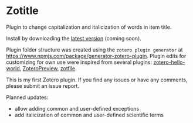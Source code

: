 Zotitle
=================

Plugin to change capitalization and italicization of words in item title.

Install by downloading the [latest version](https://github.com/ManuelaRunge/zotero-zotitle/releases/latest) (coming soon).

Plugin folder structure was created using the `zotero plugin generator` at https://www.npmjs.com/package/generator-zotero-plugin.
Plugin edits for customizing for own use were inspired from several plugins: [zotero-hello-world](https://github.com/zotero/zotero-hello-world), [ZoteroPreview](https://github.com/dcartertod/zotero-plugins/tree/main/ZoteroPreview), [zotfile](https://github.com/jlegewie/zotfile).

This is my first Zotero plugin. If you find any issues or have any comments, please submit an issue report.

Planned updates: 
- allow adding common and user-defined exceptions
- add italicization of common and user-defined scientific terms
